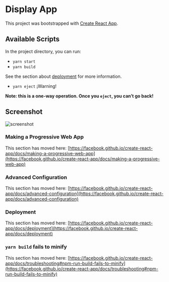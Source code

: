 # Display App

This project was bootstrapped with [Create React App](https://github.com/facebook/create-react-app).

## Available Scripts

In the project directory, you can run:

- `yarn start`
- `yarn build`

See the section about [deployment](https://facebook.github.io/create-react-app/docs/deployment) for more information.

- `yarn eject` ¡Warning!

**Note: this is a one-way operation. Once you `eject`, you can’t go back!**

## Screenshot

![screenshot](https://user-images.githubusercontent.com/14354821/118971890-3a44df80-b970-11eb-8f6a-304269c9024b.png)

### Making a Progressive Web App

This section has moved here: [https://facebook.github.io/create-react-app/docs/making-a-progressive-web-app](https://facebook.github.io/create-react-app/docs/making-a-progressive-web-app)

### Advanced Configuration

This section has moved here: [https://facebook.github.io/create-react-app/docs/advanced-configuration](https://facebook.github.io/create-react-app/docs/advanced-configuration)

### Deployment

This section has moved here: [https://facebook.github.io/create-react-app/docs/deployment](https://facebook.github.io/create-react-app/docs/deployment)

### `yarn build` fails to minify

This section has moved here: [https://facebook.github.io/create-react-app/docs/troubleshooting#npm-run-build-fails-to-minify](https://facebook.github.io/create-react-app/docs/troubleshooting#npm-run-build-fails-to-minify)
